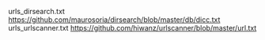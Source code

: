 urls_dirsearch.txt https://github.com/maurosoria/dirsearch/blob/master/db/dicc.txt
urls_urlscanner.txt https://github.com/hiwanz/urlscanner/blob/master/url.txt